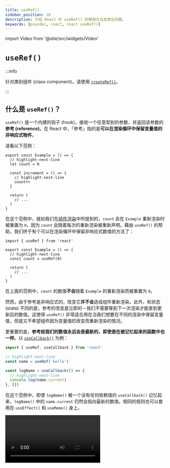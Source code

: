 ```yaml
---
title: useRef()
sidebar_position: 10
description: 介绍 React 中 useRef() 的使用方法及常见问题。
keywords: [piesdoc, react, react useRef()]
---
```


import Video from '@site/src/widgets/Video'


# `useRef()`

:::info

针对类别组件 (class component)，请使用 [`createRef()`](https://reactjs.org/docs/refs-and-the-dom.html#creating-refs)。

:::

## 什么是 `useRef()`？

`useRef()` 是一个内建的钩子 (hook)，接收一个任意型别的参数，并返回该参数的**参考 (reference)**。在 React 中，「参考」指的是**可以在渲染循环中保留变量值的非响应式物件**。

请看以下范例：

```tsx showLineNumbers
export const Example = () => {
  // highlight-next-line
  let count = 0

  const increment = () => {
    // highlight-next-line
    count++
  }

  return (
    // ...
  )
}
```

在这个范例中，就如我们在[组件渲染](./component-rendering#组件重新渲染时会发生什么事)中所提到的，`count` 会在 `Example` 重新渲染时被重置为 `0`，因为 `count` 会随着每次的重新渲染被重新声明。藉由 `useRef()` 的帮助，我们终于有个可以在渲染循环中保留非响应式数值的方法了：

```tsx showLineNumbers
import { useRef } from 'react'

export const Example = () => {
  // highlight-next-line
  const count = useRef(0)

  return (
    // ...
  )
}
```

在上面的范例中，`count` 的数值**不会**随着 `Example` 的重新渲染而被重置为 `0`。

然而，由于参考是非响应式的，改变它**并不会**造成组件重新渲染。此外，和状态 (state) 不同的是，参考的改变是立即的－我们不需要等到下一次渲染才能拿到更新后的数值。这使得 `useRef()` 非常适合用在当我们想要在不同的渲染中保留变量值，但是又不希望组件因为变量值的改变而重新渲染的情况。

更重要的是，**参考给我们的数值永远会是最新的，即使是在被记忆起来的函数中也一样**。以 [`useCallback()`](./optimization-functions#usecallback) 为例：

```ts showLineNumbers
import { useRef, useCallback } from 'react'

// highlight-next-line
const name = useRef('hello')

const logName = useCallback(() => {
  // highlight-next-line
  console.log(name.current)
}, [])
```

在这个范例中，即使 `logName()` 被一个没有任何依赖值的 `useCallback()` 记忆起来，`logName()` 中的 `name.current` 仍然会指向最新的数值。相同的规则也可以套用在 `useEffect()` 和 `useMemo()` 身上。

<Video src="/video/react/use-ref_always-latest.mov" />

:::caution

请注意，由于参考是非响应式的，任何依赖于他的副作用 (`useEffect()`、`useMemo()` 或 `useCallback()`) 在参考改变时都**不会**被运行，除非在同一时间依赖值阵列中有任何响应式数值发生变化。举例来说：

- 在下面的范例中，无论 `name.current` 改变多少次，副作用都不会再次运行：
  ```ts showLineNumbers
  import { useRef, useEffect } from 'react'

  const name = useRef('hello')

  useEffect(() => {
    // `name.current` 的改变不会导致这个副作用被运行。
  // highlight-next-line
  }, [name.current])
  ```
- 在下面的范例中，`name.curent` 的改变不会导致副作用被运行，但是 `age` 会！
  ```ts showLineNumbers
  import { useState, useRef, useEffect } from 'react'

  const [age, setAge] = useState(0)
  const name = useRef('hello')

  useEffect(() => {
    // 这个副作用不会在 `name.current` 改变后被运行，但是
    // 他会在 `age` 改变之后被运行！
  // highlight-next-line
  }, [age, name.current])
  ```

简单来说，**将任何参考作为某个副作用的依赖值是没有意义的**。

:::

## `MutableRefObject<T>`

`useRef()` 的返回值型别为 `MutableRefObject<T>`。简化版的 `MutableRefObject<T>` 介面如下：

```ts showLineNumbers
interface MutableRefObject<T> {
  current: T
}
```

一个 `MutableRefObject<T>` 只能存放**一个**任意型别的值，所以他可以是：

- `MutableRefObject<number>`
- `MutableRefObject<number[]>`
- `MutableRefObject<{ id: number, name: string }>`
- `MutableRefObject<Promise<() => void>>`
- ...任何您需要的型别！

以下是一个 `useRef()` 的简单范例：

```ts showLineNumbers
import { useRef } from 'react'

const name = useRef('hello')

console.log(name) // { current: 'hello' }
```

## 更新参考

要更新一个参考，我们只需要使用典型的作法即可：

```ts showLineNumbers
import { useRef } from 'react'

const name = useRef('hello')
console.log(name.current) // 'hello'

// highlight-next-line
name.current = 'world'
console.log(name.current) // 'world'
```

任何型别的参考都遵守同样的规则，例如：

```ts showLineNumbers
import { useRef } from 'react'

// array
const fruits = useRef(['apple', 'banana'])
console.log(fruits.current) // ['apple', 'banana']

// highlight-next-line
fruits.current[0] = 'cherry'
console.log(fruits.current) // ['cherry', 'banana']

// object
const user = useRef({
  name: 'hello'
  age: 5,
})
console.log(user.current) // { name: 'hello', age: 5 }

// highlight-next-line
user.current.name = 'world'
console.log(user.current) // { name: 'world', age: 5 }
```

## 范例

下面我们将列出一些 `useRef()` 会派上用场的常见情况。

### DOM 节点实体

您可以藉由绑定一个参考到 DOM 节点身上来获取他的实体。例如：

```tsx
import { useRef } from 'react'

export const Example = () => {
  // highlight-next-line
  const input = useRef<HTMLInputElement>(null)

  const changeValue = () => {
    // highlight-start
    if (input.current) {
      input.current.value += 'hello'
      console.log(input.current)
    }
    // highlight-end
  }

  return (
    <div>
      {/* highlight-next-line */}
      <input ref={input} />
      <button onClick={changeValue}>Change value</button>
    </div>
  )
}
```

藉由放置一个参考到 DOM 节点的 `ref` 属性中，您就能使用原生 JavaScript 的[元素](https://developer.mozilla.org/en-US/docs/Web/API/Element)物件来操作节点。请注意，如果参考的目标是一个 DOM 节点，我们就必须使用 `null` 来做为参考的初始值。

<Video src="/video/react/use-ref_html-element.mov" />

然而，这个作法只该在**标准的属性/状态无法达成您的需求，或是标准的属性/状态不便使用时**才被使用。两个使用 `useRef()` 的好例子是计算 DOM 节点的宽度/高度，或是聚焦 (focus) 在一个 `<input>` 上。

### 组件实体

:::info

默认情况下这种作法只能用在类别组件身上。若您想要在函数组件 (function component) 上达到相同的效果，请使用 [`useImperativeHandle()`](./forward-ref#useimperativehandle)。

:::

和 DOM 节点实体相似，您可以藉由绑定一个参考到类别子组件身上来获取他的实体。例如：

```tsx title="Parent.tsx" showLineNumbers
import { useRef } from 'react'
  // highlight-next-line
import { Child } from './Child'

export const Parent = () => {
  // `Child` 是一个类别组件。
  // highlight-next-line
  const child = useRef<Child>(null)

  const makeChilGetOld = () => {
  // highlight-next-line
    child.current?.getOld()
  }

  return (
    <div>
      {/* highlight-next-line */}
      <Child ref={child} />
      <button onClick={makeChilGetOld}>
        Make Child Get Old
      </button>
    </div>
  )
}
```

```tsx title="Child.tsx" showLineNumbers
import { Component } from 'react'

interface IChildProps {}

interface IChildState {
  age: number
}

export class Child extends Component<IChildProps, IChildState> {
  constructor(props: IChildProps) {
    super(props)
    this.state = {
      age: 5,
    }
  }

  getOld = () => {
    this.setState((prevState) => ({
      ...prevState,
      age: prevState.age + 1,
    }))
  }

  render() {
    return <h1>Hello, I am {this.state.age} years old</h1>
  }
}
```

<Video src="/video/react/use-ref_component-instance.mov" />

在这个范例中：

- 即使我们没有在 `Child` 中定义名为 `ref` 的属性，这个功能仍然能照常运作，因为这个部分在我们扩展 (extends) `Component` 的时候就已经由 React 处理好了。
- `Child` 是一个有着 `{ age: number }` 状态的类别组件，其中有一个方法 `getOld()` 来更新 `this.state.age`。
- 我们在 `Parent` 中使用参考取得 `Child` 的实体之后，我们就能在 `Parent` 中的 "Make Child Get Old" 按钮被点击后调用 `Child` 的 `getOld()` 方法。

<details>
  <summary>
    如果我们在 <code>Child</code> 中明确定义一个 <code>ref</code>，他会起作用吗？
  </summary>

  **很不幸的，不会**。如果我们在组件中定义一个 `ref` 属性，React 会刻意忽略他，导致该属性的值变成 `undefined`。唯一能够从子组件中获取父组件传下来的 `ref` 属性的方法只有使用[`forwardRef()`](./forward-ref)。
</details>

若您尝试在 `Parent` 中 `console.log(child.current)`，您就能看见 `Child` 的实体：

<img src="/img/react/use-ref_component-instance.png" alt="Value of the instance of class component" />

由于子组件的一切现在都暴露给父组件了，在操作这个实体的时候要非常小心；现在我们甚至可以在父组件中调用子组件的 `setState()` 方法！

与建立 DOM 节点的参考时相同，这个作法只该在**标准的属性/状态无法达成您的需求，或是标准的属性/状态不便使用时**才被使用。这种情况在整合第三方组件到我们的应用程序的时候较常发生。

### 未被控制的组件 (Uncontrolled Components)

在处理表单时 (像是 `<input>`、`<textarea>`、丰富文本编辑器等等)，开发人员多半会选择使用 `useState()` 来进行所有的处理。然而，依据状态使用的情境不同，有时候 `useRef()` 会是比较好的选择。举例来说：

```tsx showLineNumbers
import { useState, FormEvent, ChangeEvent } from 'react'

export const Example = () => {
    // highlight-next-line
  const [name, setName] = useState('')

  const submit = async (e: FormEvent) => {
    e.preventDefault()
    // 用 `name` 去做任何您想做的事。
    // highlight-next-line
    console.log(name)
  }

  const handleChange = (e: ChangeEvent<HTMLInputElement>) => {
    const { value } = e.target
    // highlight-next-line
    setName(value)
  }

  return (
    <form onSubmit={submit}>
      <input onChange={handleChange} />
      <button type="submit">Submit</button>
    </form>
  )
}
```

在这个范例中，`name` 被声明为一个状态，但是将他声明为一个参考可能会更合适，因为：

- `name` 并没有被显示在画面上。
- `name` 并不是任何副作用的依赖值。
- 我们没有使 `<input>` 成为一个被控制的组件 (controlled component)。换句话说，`<input>` 里面的数值并不受 `name` 影响。
- 由于 `name` 是一个状态，改变他将会导致组件重新渲染。这代表随着每个字元的输入，所有未被记忆的子组件都会重新渲染，导致效能不佳。有时甚至连 `onBlur` 也救不了你。

基于以上原因，在这个范例中，使用 `useRef()` 来声明 `name` 会比使用 `useState()` 来得更理想：

```tsx showLineNumbers
import { useRef, FormEvent, ChangeEvent } from 'react'

export const Example = () => {
    // highlight-next-line
  const name = useRef('')

  const submit = async (e: FormEvent) => {
    e.preventDefault()
    // 用 `name.current` 去做任何您想做的事。
    // highlight-next-line
    console.log(name)
  }

  const handleChange = (e: ChangeEvent<HTMLInputElement>) => {
    const { value } = e.target
    // highlight-next-line
    name.current = value
  }

  return (
    <form onSubmit={submit}>
      <input onChange={handleChange} />
      <button type="submit">Submit</button>
    </form>
  )
}
```

<Video src="/video/react/use-ref_uncontrolled-component.mov" />

### 保留数值供之后使用

有时候我们需要在两个不同的生命周期共用同一个变量，这通常发生在第三方套件返回了一个函数，或是 `setTimeout()` 和 `setInterval()` 返回 id 的情况。例如：

```tsx showLineNumbers
import { useEffect } from 'react'
import SomeRandomLibrary from 'some-random-library'

interface IExampleProps {
  something: string
}

// highlight-next-line
export const Example = ({ something }: IExampleProps) => {

  useEffect(() => {
    // highlight-next-line
    const thatFunction = SomeRandomLibrary.init(something)
  }, [])
  
  const doSomething = () => {
    // 这行不通，因为 `thatFunction` 在这里不存在。
    // highlight-next-line
    thatFunction()
  }
  
  return (
    <button onClick={doSomething}>
      Click Me
    </button>
  )
}
```

在这个范例中：

- `SomeRandomLibrary.init()` 是一个用来初始化套件的函数 (通常是非同步的)。
- `SomeRandomLibrary.init()` 会返回一个函数，我们需要在按钮被点击后调用这个函数。
- `SomeRandomLibrary.init()` 依赖着 `something` 属性；考虑到这个组件在应用程序中可能会有多个实体，每次的 `something` 都可能是不同的数值，因此针对每个实体分别进行初始化比较合理。

我们在组件挂载后调用 `SomeRandomLibrary.init()`，这是最合理的初始化时机。要解决范例中的问题，最直接的方法就是将 `SomeRandomLibrary.init()` 移到 `doSomething()` 中，这样我们就能在初始化完成后存取到 `thatFunction()`。然而，由于 `SomeRandomLibrary.init()` 的功能是初始化套件，多次调用他可能会导致我们不想要的结果，例如浪费资源或是错误。因此，最合适的方法就是将 `thatFunction()` 存入某个变量中，这样我们就能在不同的生命周期中存取他。但是该如何做到这件事呢？

我们必须确保每个组件实体都有他自己的 `thatFunction()`，但是我们又不希望组件因为这个函数被存入某个变量的缘故多做一次重新渲染。在这种情况下，`useRef()` 就是最好的选择，因为他能在渲染之间保留变量的数值，改变它也不会造成组件重新渲染。例如：

```tsx showLineNumbers
import { useRef, useEffect } from 'react'
import SomeRandomLibrary from 'some-random-library'

interface IExampleProps {
  something: string
}

export const Example = ({ something }: IExampleProps) => {
  // highlight-next-line
  const thatFunction = useRef<() => void>()

  useEffect(() => {
    // highlight-next-line
    thatFunction.crrent = SomeRandomLibrary.init(something)
  }, [])
  
  const doSomething = () => {
    // highlight-next-line
    thatFunction.current?.()
  }
  
  return (
    <button onClick={doSomething}>
      Click Me
    </button>
  )
}
```

:::caution

虽然将变量声明在组件外部似乎是一种解决方法，实际上那会让该组件所有的实体都存取到同一个变量，这不是我们希望看到的结果：

```tsx showLineNumbers
import { useEffect } from 'react'
import SomeRandomLibrary from 'some-random-library'

interface IExampleProps {
  something: string
}

// 小心！
// 此组件所有的实体都会存取到同一个变量！
// highlight-next-line
let thatFunction: (() => void) | undefined = undefined

export const Example = ({ something }: IExampleProps) => {
  useEffect(() => {
    // highlight-next-line
    thatFunction = SomeRandomLibrary.init(something)
  }, [])
  
  const doSomething = () => {
    // highlight-next-line
    thatFunction?.()
  }
  
  return (
    <button onClick={doSomething}>
      Click Me
    </button>
  )
}
```

:::

## 何时该使用 `useRef()`？

综上所述，当您需要在渲染之间保留变量值，同时又不希望组件在该数值改变后重新渲染，`useRef()` 会是个合适的选择。函数和计时器 (`setTimeout()` 和 `setInterval()` 的返回值) 就是两个常见的范例。